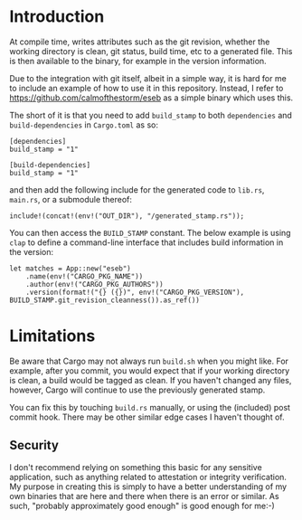 # Introduction

At compile time, writes attributes such as the git revision, whether the
working directory is clean, git status, build time, etc to a generated file.
This is then available to the binary, for example in the version information.

Due to the integration with git itself, albeit in a simple way, it is hard for
me to include an example of how to use it in this repository. Instead, I refer
to https://github.com/calmofthestorm/eseb as a simple binary which uses this.

The short of it is that you need to add `build_stamp` to both `dependencies`
and `build-dependencies` in `Cargo.toml` as so:

```
[dependencies]
build_stamp = "1"

[build-dependencies]
build_stamp = "1"
```

and then add the following include for the generated code to `lib.rs`,
`main.rs`, or a submodule thereof:

```
include!(concat!(env!("OUT_DIR"), "/generated_stamp.rs"));
```

You can then access the `BUILD_STAMP` constant. The below example is using `clap` to define a command-line interface that includes build information in the version:

```
let matches = App::new("eseb")
    .name(env!("CARGO_PKG_NAME"))
    .author(env!("CARGO_PKG_AUTHORS"))
    .version(format!("{} ({})", env!("CARGO_PKG_VERSION"), BUILD_STAMP.git_revision_cleanness()).as_ref())
```

# Limitations

Be aware that Cargo may not always run `build.sh` when you might like. For
example, after you commit, you would expect that if your working directory is
clean, a build would be tagged as clean. If you haven't changed any files,
however, Cargo will continue to use the previously generated stamp.

You can fix this by touching `build.rs` manually, or using the (included) post
commit hook. There may be other similar edge cases I haven't thought of.

## Security

I don't recommend relying on something this basic for any sensitive
application, such as anything related to attestation or integrity verification.
My purpose in creating this is simply to have a better understanding of my own
binaries that are here and there when there is an error or similar. As such,
"probably approximately good enough" is good enough for me:-)
